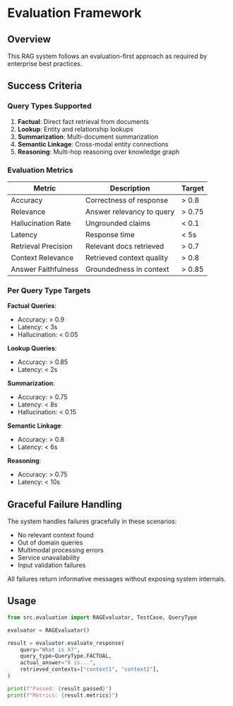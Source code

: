 # Evaluation Framework

## Overview

This RAG system follows an evaluation-first approach as required by enterprise best practices.

## Success Criteria

### Query Types Supported

1. **Factual**: Direct fact retrieval from documents
2. **Lookup**: Entity and relationship lookups
3. **Summarization**: Multi-document summarization
4. **Semantic Linkage**: Cross-modal entity connections
5. **Reasoning**: Multi-hop reasoning over knowledge graph

### Evaluation Metrics

| Metric | Description | Target |
|--------|-------------|--------|
| Accuracy | Correctness of response | > 0.8 |
| Relevance | Answer relevancy to query | > 0.75 |
| Hallucination Rate | Ungrounded claims | < 0.1 |
| Latency | Response time | < 5s |
| Retrieval Precision | Relevant docs retrieved | > 0.7 |
| Context Relevance | Retrieved context quality | > 0.8 |
| Answer Faithfulness | Groundedness in context | > 0.85 |

### Per Query Type Targets

**Factual Queries**:
- Accuracy: > 0.9
- Latency: < 3s
- Hallucination: < 0.05

**Lookup Queries**:
- Accuracy: > 0.85
- Latency: < 2s

**Summarization**:
- Accuracy: > 0.75
- Latency: < 8s
- Hallucination: < 0.15

**Semantic Linkage**:
- Accuracy: > 0.8
- Latency: < 6s

**Reasoning**:
- Accuracy: > 0.75
- Latency: < 10s

## Graceful Failure Handling

The system handles failures gracefully in these scenarios:

- No relevant context found
- Out of domain queries
- Multimodal processing errors
- Service unavailability
- Input validation failures

All failures return informative messages without exposing system internals.

## Usage

```python
from src.evaluation import RAGEvaluator, TestCase, QueryType

evaluator = RAGEvaluator()

result = evaluator.evaluate_response(
    query="What is X?",
    query_type=QueryType.FACTUAL,
    actual_answer="X is...",
    retrieved_contexts=["context1", "context2"],
)

print(f"Passed: {result.passed}")
print(f"Metrics: {result.metrics}")
```

